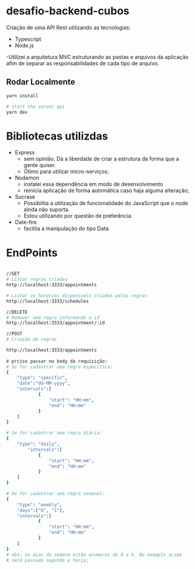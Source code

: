# desafio-backend-cubos

  Criação de uma API Rest utilizando as tecnologias:
  - Typescript
  - Node.js

   -Utilizei a arquitetura MVC  estruturando as pastas e arquivos da aplicação afim de separar as responsabilidades de cada tipo de arquivo.  


## Rodar Localmente

```sh
yarn install

# start the server api
yarn dev

```

# Bibliotecas utilizdas

- Express
    - sem opinião. Dá a liberdade de criar a estrutura da forma que a gente quiser.
    - Ótimo para utilizar micro-serviços;
- Nodemon
    - instalei essa dependência em modo de desenvolvimento
    - reinicia aplicação de forma automática caso haja alguma alteração;
- Sucrase
    - Possibilita a utilização de  funcionalidade do JavaScript que o node ainda não suporta.
    - Estou utilizando por questão de preferência.
- Date-fns
    - facilita a manipulação do tipo Data.


# EndPoints 

```sh

//GET
# Listar regras criadas
http://localhost:3333/appointments

# Listar os horários disponíveis criados pelas regras
http://localhost:3333/schedules

//DELETE
# Remover uma regra informando o id
http://localhost:3333/appointment/:id

//POST
# Criação de regras

http://localhost:3333/appointments
 
é prciso passar no body da requisição:
# Se for cadastrar uma regra específica:
{
	"type": "specific",
	"date":"dd-MM-yyyy",
	"intervals":[
			{ 				
				"start": "HH:mm",
				"end": "HH:mm"
			}		
	]
}

# Se for cadastrar uma regra diária:
{
	"type": "daily",
		"intervals":[
			{ 				
				"start": "HH:mm",
				"end": "HH:mm"
			}		
	]
}

# Se for cadastrar uma regra semanal:
{
	"type": "weekly",
	"days":["0", "1"],
	"intervals":[
			{ 				
				"start": "HH:mm",
				"end": "HH:mm"
			}		
	]
}
# obs: os dias da semana estão enumeros de 0 a 6. No exemplo acima
# será passado segunda e terça;

```